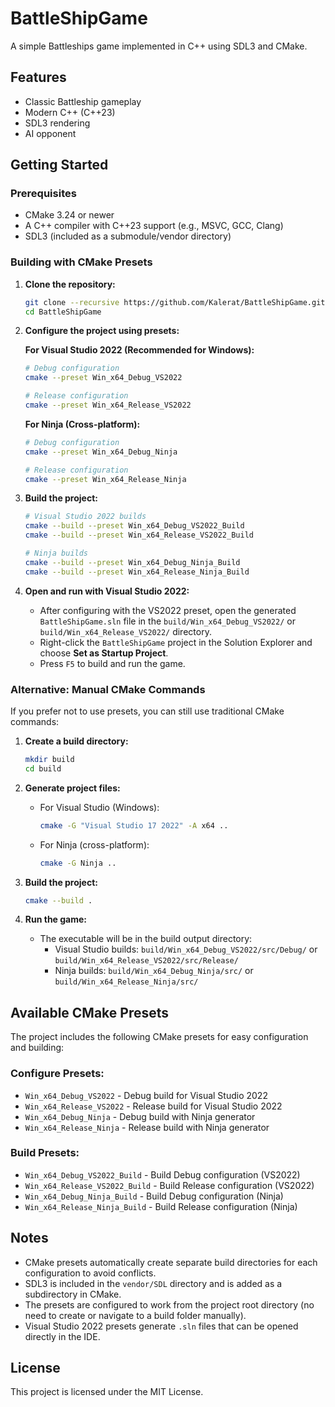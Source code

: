 # BattleShipGame

A simple Battleships game implemented in C++ using SDL3 and CMake.

## Features
- Classic Battleship gameplay
- Modern C++ (C++23)
- SDL3 rendering
- AI opponent

## Getting Started

### Prerequisites
- CMake 3.24 or newer
- A C++ compiler with C++23 support (e.g., MSVC, GCC, Clang)
- SDL3 (included as a submodule/vendor directory)

### Building with CMake Presets

1. **Clone the repository:**
   ```sh
   git clone --recursive https://github.com/Kalerat/BattleShipGame.git
   cd BattleShipGame
   ```

2. **Configure the project using presets:**
   
   **For Visual Studio 2022 (Recommended for Windows):**
   ```sh
   # Debug configuration
   cmake --preset Win_x64_Debug_VS2022
   
   # Release configuration
   cmake --preset Win_x64_Release_VS2022
   ```
   
   **For Ninja (Cross-platform):**
   ```sh
   # Debug configuration
   cmake --preset Win_x64_Debug_Ninja
   
   # Release configuration
   cmake --preset Win_x64_Release_Ninja
   ```

3. **Build the project:**
   ```sh
   # Visual Studio 2022 builds
   cmake --build --preset Win_x64_Debug_VS2022_Build
   cmake --build --preset Win_x64_Release_VS2022_Build
   
   # Ninja builds
   cmake --build --preset Win_x64_Debug_Ninja_Build
   cmake --build --preset Win_x64_Release_Ninja_Build
   ```

4. **Open and run with Visual Studio 2022:**
   - After configuring with the VS2022 preset, open the generated `BattleShipGame.sln` file in the `build/Win_x64_Debug_VS2022/` or `build/Win_x64_Release_VS2022/` directory.
   - Right-click the `BattleShipGame` project in the Solution Explorer and choose **Set as Startup Project**.
   - Press `F5` to build and run the game.

### Alternative: Manual CMake Commands

If you prefer not to use presets, you can still use traditional CMake commands:

1. **Create a build directory:**
   ```sh
   mkdir build
   cd build
   ```

2. **Generate project files:**
   - For Visual Studio (Windows):
     ```sh
     cmake -G "Visual Studio 17 2022" -A x64 ..
     ```
   - For Ninja (cross-platform):
     ```sh
     cmake -G Ninja ..
     ```

3. **Build the project:**
   ```sh
   cmake --build .
   ```

6. **Run the game:**
   - The executable will be in the build output directory:
     - Visual Studio builds: `build/Win_x64_Debug_VS2022/src/Debug/` or `build/Win_x64_Release_VS2022/src/Release/`
     - Ninja builds: `build/Win_x64_Debug_Ninja/src/` or `build/Win_x64_Release_Ninja/src/`

## Available CMake Presets

The project includes the following CMake presets for easy configuration and building:

### Configure Presets:
- `Win_x64_Debug_VS2022` - Debug build for Visual Studio 2022
- `Win_x64_Release_VS2022` - Release build for Visual Studio 2022
- `Win_x64_Debug_Ninja` - Debug build with Ninja generator
- `Win_x64_Release_Ninja` - Release build with Ninja generator

### Build Presets:
- `Win_x64_Debug_VS2022_Build` - Build Debug configuration (VS2022)
- `Win_x64_Release_VS2022_Build` - Build Release configuration (VS2022)
- `Win_x64_Debug_Ninja_Build` - Build Debug configuration (Ninja)
- `Win_x64_Release_Ninja_Build` - Build Release configuration (Ninja)

## Notes
- CMake presets automatically create separate build directories for each configuration to avoid conflicts.
- SDL3 is included in the `vendor/SDL` directory and is added as a subdirectory in CMake.
- The presets are configured to work from the project root directory (no need to create or navigate to a build folder manually).
- Visual Studio 2022 presets generate `.sln` files that can be opened directly in the IDE.

## License
This project is licensed under the MIT License.
